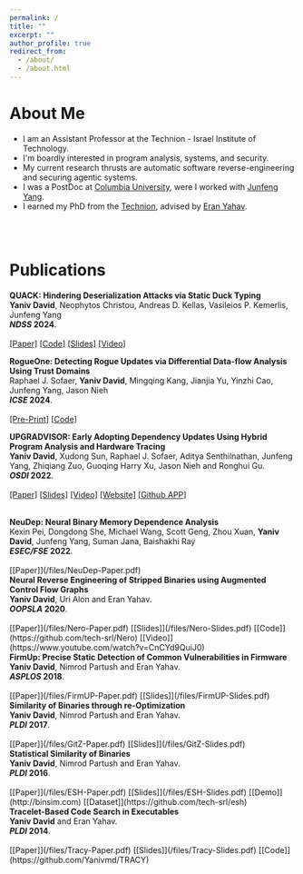 ```yaml
---
permalink: /
title: ""
excerpt: ""
author_profile: true
redirect_from: 
  - /about/
  - /about.html
---
```


# About Me

* I am an Assistant Professor at the Technion - Israel Institute of Technology.
* I'm boardly interested in program analysis, systems, and security.
* My current research thrusts are automatic software reverse-engineering and securing agentic systems.
* I was a PostDoc at [Columbia University](https://www.columbia.edu), were I worked with [Junfeng Yang](http://www.cs.columbia.edu/~junfeng/).
* I earned my PhD from the [Technion](https://www.technion.ac.il), advised by [Eran Yahav](https://www.cs.technion.ac.il/~yahave/).

<br><br>

# Publications

<b>QUACK: Hindering Deserialization Attacks via Static Duck Typing</b> <br>
<b>Yaniv David</b>, Neophytos Christou, Andreas D. Kellas, Vasileios P. Kemerlis, Junfeng Yang<br>
<b><i>NDSS</i> 2024</b>.
<br><br>
[[Paper]](/files/QUACK-Paper.pdf) [[Code]](https://github.com/columbia/quack) [[Slides]](/files/Quack_Slides-FIXED.pdf) [[Video]](https://youtu.be/RKiFQwH7Pik?si=9FYwtOh-CklBV1vI)

<b>RogueOne: Detecting Rogue Updates via Differential Data-flow Analysis Using Trust
Domains</b> <br>
Raphael J. Sofaer, <b>Yaniv David</b>, Mingqing Kang, Jianjia Yu, Yinzhi Cao, Junfeng Yang, Jason Nieh<br>
<b><i>ICSE</i> 2024</b>.
<br><br>
[[Pre-Print]](/files/RogueOne-Paper-PrePrint.pdf) [[Code]](https://github.com/columbia/rogueone) 

<b>UPGRADVISOR: Early Adopting Dependency Updates Using Hybrid Program Analysis and Hardware Tracing</b> <br>
<b>Yaniv David</b>, Xudong Sun, Raphael J. Sofaer, Aditya Senthilnathan, Junfeng Yang, Zhiqiang Zuo, Guoqing Harry Xu, Jason Nieh and Ronghui Gu.<br>
<b><i>OSDI</i> 2022</b>.
<br><br>
[[Paper]](/files/Upgradvisor-Paper.pdf) [[Slides]](/files/Upgradvisor-Slides.pdf) [[Video]](https://www.youtube.com/watch?v=biOtVArU0co) [[Website]](https://upgradvisor.github.io) [[Github APP]](https://github.com/apps/upgradvisor-python3)

<br>
<b>NeuDep: Neural Binary Memory Dependence Analysis</b> <br>
Kexin Pei, Dongdong She, Michael Wang, Scott Geng, Zhou Xuan, <b>Yaniv David</b>, Junfeng Yang, Suman Jana, Baishakhi Ray<br>
<b><i>ESEC/FSE</i> 2022</b>.
<br><br>
[[Paper]](/files/NeuDep-Paper.pdf)

<br>
<b>Neural Reverse Engineering of Stripped Binaries using Augmented Control Flow Graphs</b> <br>
<b>Yaniv David</b>, Uri Alon and Eran Yahav. <br>
<b><i>OOPSLA</i> 2020</b>.
<br><br>
[[Paper]](/files/Nero-Paper.pdf) [[Slides]](/files/Nero-Slides.pdf) [[Code]](https://github.com/tech-srl/Nero) [[Video]](https://www.youtube.com/watch?v=CnCYd9QuiJ0)

<br>
<b>FirmUp: Precise Static Detection of Common Vulnerabilities in Firmware</b> <br>
<b>Yaniv David</b>, Nimrod Partush and Eran Yahav. <br>
<b><i>ASPLOS</i> 2018</b>.
<br><br>
[[Paper]](/files/FirmUP-Paper.pdf) [[Slides]](/files/FirmUP-Slides.pdf)

<br>
<b>Similarity of Binaries through re-Optimization</b> <br>
<b>Yaniv David</b>, Nimrod Partush and Eran Yahav. <br>
<b><i>PLDI</i> 2017</b>.
<br><br>
[[Paper]](/files/GitZ-Paper.pdf) [[Slides]](/files/GitZ-Slides.pdf)

<br>
<b>Statistical Similarity of Binaries</b> <br>
<b>Yaniv David</b>, Nimrod Partush and Eran Yahav. <br>
<b><i>PLDI</i> 2016</b>.
<br><br>
[[Paper]](/files/ESH-Paper.pdf) [[Slides]](/files/ESH-Slides.pdf) [[Demo]](http://binsim.com) [[Dataset]](https://github.com/tech-srl/esh)

<br>
<b>Tracelet-Based Code Search in Executables</b> <br>
<b>Yaniv David</b> and Eran Yahav. <br>
<b><i>PLDI</i> 2014</b>.
<br><br>
[[Paper]](/files/Tracy-Paper.pdf) [[Slides]](/files/Tracy-Slides.pdf) [[Code]](https://github.com/Yanivmd/TRACY)